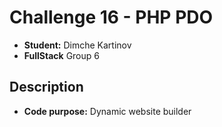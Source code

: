 # Challenge 16 - PHP PDO
- **Student:** Dimche Kartinov
- **FullStack** Group 6
## Description
- **Code purpose:** Dynamic website builder
